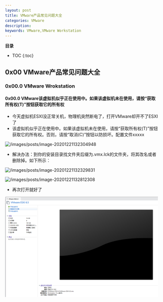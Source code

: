 ```yaml
---
layout: post
title: VMware产品常见问题大全
categories: VMware
description: 
keywords: VMware,VMware Workstation
---
```




**目录**

* TOC
{:toc}
## 0x00 VMware产品常见问题大全

### 0x00.0 VMware Wrokstation

#### 0x00.0 VMware该虚拟机似乎正在使用中。如果该虚拟机未在使用，请按“获取所有权(T)”按钮获取它的所有权

- 今天虚拟机ESXI没正常关机，物理机突然断电了，打开VMware却开不了ESXI了
- 该虚拟机似乎正在使用中。如果该虚拟机未在使用，请按“获取所有权(T)”按钮获取它的所有权。否则，请按“取消(C)”按钮以防损坏。配置文件xxxxx

![/images/posts/image-20201221132304948](2020-12-21-VMware-FAQs.assets/image-20201221132304948.png)

- 解决办法：到你的安装目录找文件夹后缀为.vmx.lck的文件夹，将其改名或者删除掉。如下所示：

![/images/posts/image-20201221132329831](2020-12-21-VMware-FAQs.assets/image-20201221132329831.png)

![/images/posts/image-20201221132812308](2020-12-21-VMware-FAQs.assets/image-20201221132812308.png)

- 再次打开就好了

<img src="/images/posts/2020-12-21-VMware-FAQs.assets/image-20201221133040637.png" alt="image-20201221133040637" style="zoom:67%;" />